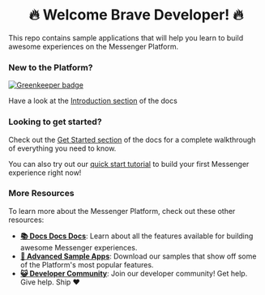 <h1 align="center">🔥 Welcome Brave Developer! 🔥</h1>
  
This repo contains sample applications that will help you learn to build awesome experiences on the Messenger Platform. 

### New to the Platform?

[![Greenkeeper badge](https://badges.greenkeeper.io/MarcelRaschke/messenger-platform-samples.svg)](https://greenkeeper.io/)

Have a look at the [Introduction section](https://developers.facebook.com/docs/messenger-platform/getting-started) of the docs

### Looking to get started?

Check out the [Get Started section](https://developers.facebook.com/docs/messenger-platform/getting-started) of the docs for a complete walkthrough of everything you need to know.

You can also try out our [quick start tutorial](https://developers.facebook.com/docs/messenger-platform/getting-started/quick-start) to build your first Messenger experience right now!

### More Resources

To learn more about the Messenger Platform, check out these other resources:

- **[📚 Docs Docs Docs](https://developers.facebook.com/docs/messenger-platform/)**: Learn about all the features available for building awesome Messenger experiences.
- **[📱 Advanced Sample Apps](https://github.com/fbsamples/messenger-bot-samples)**: Download our samples that show off some of the Platform's most popular features.
- **[😺 Developer Community](https://www.facebook.com/groups/messengerplatform/)**: Join our developer community! Get help. Give help. Ship ❤️
